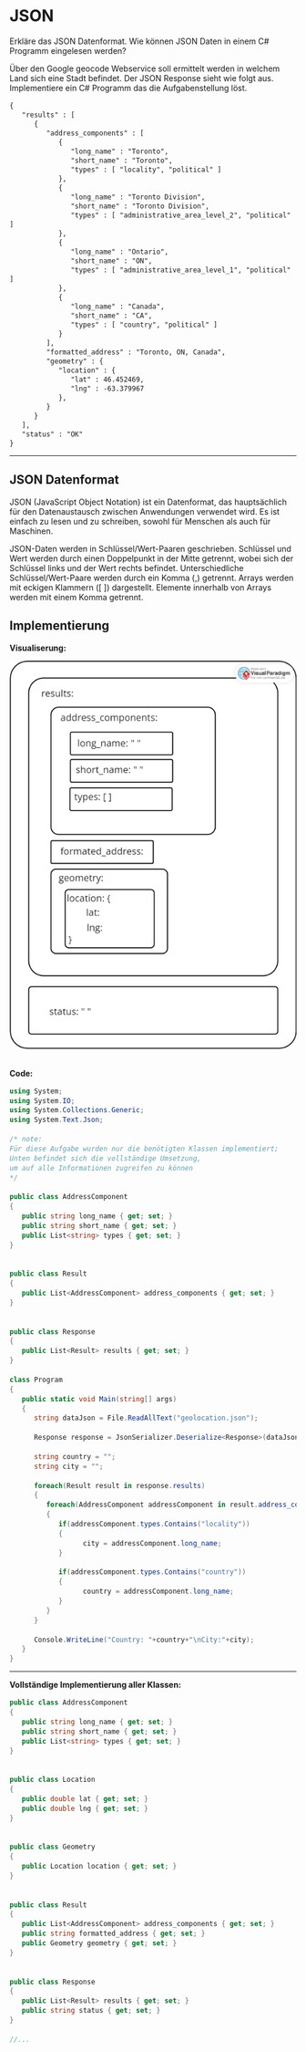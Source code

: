 # JSON

Erkläre das JSON Datenformat. Wie können JSON Daten in einem C# Programm eingelesen werden?

Über den Google geocode Webservice soll ermittelt werden in welchem Land sich eine Stadt befindet. Der JSON Response sieht wie folgt aus. Implementiere ein C# Programm das die Aufgabenstellung löst.

```
{
   "results" : [
      {
         "address_components" : [
            {
               "long_name" : "Toronto",
               "short_name" : "Toronto",
               "types" : [ "locality", "political" ]
            },
            {
               "long_name" : "Toronto Division",
               "short_name" : "Toronto Division",
               "types" : [ "administrative_area_level_2", "political" ]
            },
            {
               "long_name" : "Ontario",
               "short_name" : "ON",
               "types" : [ "administrative_area_level_1", "political" ]
            },
            {
               "long_name" : "Canada",
               "short_name" : "CA",
               "types" : [ "country", "political" ]
            }
         ],
         "formatted_address" : "Toronto, ON, Canada",
         "geometry" : {
            "location" : {
               "lat" : 46.452469,
               "lng" : -63.379967
            },
         }
      }
   ],
   "status" : "OK"
}
```
---
## JSON Datenformat

JSON (JavaScript Object Notation) ist ein Datenformat, das hauptsächlich für den Datenaustausch zwischen Anwendungen verwendet wird. Es ist einfach zu lesen und zu schreiben, sowohl für Menschen als auch für Maschinen.

JSON-Daten werden in Schlüssel/Wert-Paaren geschrieben. Schlüssel und Wert werden durch einen Doppelpunkt in der Mitte getrennt, wobei sich der Schlüssel links und der Wert rechts befindet. Unterschiedliche Schlüssel/Wert-Paare werden durch ein Komma (,) getrennt. Arrays werden mit eckigen Klammern ([ ]) dargestellt. Elemente innerhalb von Arrays werden mit einem Komma getrennt.

## Implementierung

**Visualiserung:**

![Aufbau des vorgegebenen JSON Files](./img/json.png)
&nbsp;

**Code:**

```cs
using System;
using System.IO;
using System.Collections.Generic;
using System.Text.Json;

/* note: 
Für diese Aufgabe wurden nur die benötigten Klassen implementiert; 
Unten befindet sich die vollständige Umsetzung,
um auf alle Informationen zugreifen zu können
*/

public class AddressComponent
{
   public string long_name { get; set; }
   public string short_name { get; set; }
   public List<string> types { get; set; }
}


public class Result
{
   public List<AddressComponent> address_components { get; set; }
}


public class Response
{
   public List<Result> results { get; set; }
}

class Program
{
   public static void Main(string[] args)
   {
      string dataJson = File.ReadAllText("geolocation.json");

      Response response = JsonSerializer.Deserialize<Response>(dataJson);

      string country = "";
      string city = "";
      
      foreach(Result result in response.results)
      {
         foreach(AddressComponent addressComponent in result.address_components)
         {
            if(addressComponent.types.Contains("locality"))
            {
                  city = addressComponent.long_name;
            }

            if(addressComponent.types.Contains("country"))
            {
                  country = addressComponent.long_name;
            }
         }
      }

      Console.WriteLine("Country: "+country+"\nCity:"+city);
   }
}

```
---

**Vollständige Implementierung aller Klassen:**

```cs
public class AddressComponent
{
   public string long_name { get; set; }
   public string short_name { get; set; }
   public List<string> types { get; set; }
}


public class Location
{
   public double lat { get; set; }
   public double lng { get; set; }
}


public class Geometry
{
   public Location location { get; set; }
}


public class Result
{
   public List<AddressComponent> address_components { get; set; }
   public string formatted_address { get; set; }
   public Geometry geometry { get; set; }
}


public class Response
{
   public List<Result> results { get; set; }
   public string status { get; set; }
}

//...
```
